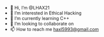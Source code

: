 - 👋 Hi, I’m @LHAX21
- 👀 I’m interested in Ethical Hacking
- 🌱 I’m currently learning C++
- 💞️ I’m looking to collaborate on 
- 📫 How to reach me haxl5993@gmail.com 

<!---
LHAX21/LHAX21 is a ✨ special ✨ repository because its `README.md` (this file) appears on your GitHub profile.
You can click the Preview link to take a look at your changes.
--->
